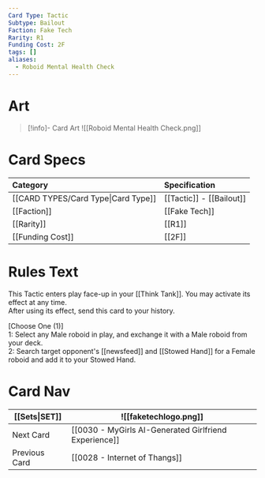 ```yaml
---
Card Type: Tactic
Subtype: Bailout
Faction: Fake Tech
Rarity: R1
Funding Cost: 2F
tags: []
aliases:
  - Roboid Mental Health Check
---
```

# Art

> [!info]- Card Art
> ![[Roboid Mental Health Check.png]]

# Card Specs

| Category | Specification| 
| :--- | :--- |
| [[CARD TYPES/Card Type\|Card Type]] | [[Tactic]] - [[Bailout]] |  
| [[Faction]] | [[Fake Tech]] | 
| [[Rarity]] | [[R1]] |  
| [[Funding Cost]] | [[2F]] | 

# Rules Text  

This Tactic enters play face-up in your [[Think Tank]]. You may activate its effect at any time.  
After using its effect, send this card to your history.  

[Choose One (1)]  
1: Select any Male roboid in play, and exchange it with a Male roboid from your deck.  
2: Search target opponent's [[newsfeed]] and [[Stowed Hand]] for a Female roboid and add it to your Stowed Hand.  

# Card Nav

| [[Sets\|SET]]           | ![[faketechlogo.png]]          |
| ------------- | ------------------------------ |
| Next Card     | [[0030 - MyGirls AI-Generated Girlfriend Experience]] |
| Previous Card | [[0028 - Internet of Thangs]]         |



